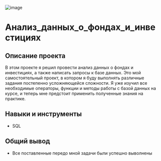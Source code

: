 ![image](https://github.com/Sh1zo1d/projects/assets/102797488/5ef884c5-976a-4993-87df-e5ba989bdabe)


# Анализ_данных_о_фондах_и_инвестициях

## Описание проекта
В этом проекте я решил провести анализ данных о фондах и инвестициях, а также написать запросы к базе данных. Это мой самостоятельный проект, в котором я буду выполнять различные задания постепенно усложняющейся сложности. Я уже изучил все необходимые операторы, функции и методы работы с базой данных на курсе, и теперь мне предстоит применить полученные знания на практике.

## Навыки и инструменты
* SQL

## Общий вывод
* Все поставленные передо мной задачи были успешно выволнены


<!--

# Описание проекта "Анализ_данных_о_фондах_и_инвестициях"

* В этом проекте я решил провести анализ данных о фондах и инвестициях, а также написать запросы к базе данных. Это мой самостоятельный проект, в котором я буду выполнять различные задания постепенно усложняющейся сложности. Я уже изучил все необходимые операторы, функции и методы работы с базой данных на курсе, и теперь мне предстоит применить полученные знания на практике.

## Цель проекта: 

* Успешно выполнить поставленные задания, провести анализ данных о фондах и инвестициях, а также научиться писать запросы к базе данных.

## План работы:

* Изучить данные о фондах и инвестициях.
* Написать запросы к базе данных для получения нужной информации.
* Анализировать данные и проводить необходимые вычисления.
* Постепенно решать усложняющиеся задачи, используя полученные знания и логику.



# Описание данных:

## acquisition
* Содержит информацию о покупках одних компаний другими.
* Таблица включает такие поля:
* первичный ключ id — идентификатор или уникальный номер покупки;
* внешний ключ acquiring_company_id — ссылается на таблицу company — идентификатор компании-покупателя, то есть той, что покупает другую компанию;
* внешний ключ acquired_company_id — ссылается на таблицу company — идентификатор компании, которую покупают;
* term_code — способ оплаты сделки:
* cash — наличными;
* stock — акциями компании;
* cash_and_stock — смешанный тип оплаты: наличные и акции.
* price_amount — сумма покупки в долларах;
* acquired_at — дата совершения сделки;
* created_at — дата и время создания записи в таблице;
* updated_at — дата и время обновления записи в таблице.

## company
* Содержит информацию о компаниях-стартапах.
* первичный ключ id — идентификатор, или уникальный номер компании;
* name — название компании;
* category_code — категория деятельности компании, например:
* news — специализируется на работе с новостями;
* social — специализируется на социальной работе.
* status — статус компании:
* acquired — приобретена;
* operating — действует;
* ipo — вышла на IPO;
* closed — перестала существовать.
* founded_at — дата основания компании;
* closed_at — дата закрытия компании, которую указывают в том случае, если компании больше не существует;
* domain — домен сайта компании;
* twitter_username — название профиля компании в твиттере;
* country_code — код страны, например, USA для США, GBR для Великобритании;
* investment_rounds — число раундов, в которых компания участвовала как инвестор;
* funding_rounds — число раундов, в которых компания привлекала инвестиции;
* funding_total — сумма привлечённых инвестиций в долларах;
* milestones — количество важных этапов в истории компании;
* created_at — дата и время создания записи в таблице;
* updated_at — дата и время обновления записи в таблице.

## education
* Хранит информацию об уровне образования сотрудников компаний.
* первичный ключ id — уникальный номер записи с информацией об образовании;
* внешний ключ person_id — ссылается на таблицу people — идентификатор человека, информация о котором представлена в записи;
* degree_type — учебная степень, например:
* BA — Bachelor of Arts — бакалавр гуманитарных наук;
* MS — Master of Science — магистр естественных наук.
* instituition — учебное заведение, название университета;
* graduated_at — дата завершения обучения, выпуска;
* created_at — дата и время создания записи в таблице;
* updated_at — дата и время обновления записи в таблице.

## fund
* Хранит информацию о венчурных фондах. 
* первичный ключ id — уникальный номер венчурного фонда;
* name — название венчурного фонда;
* founded_at — дата основания фонда;
* domain — домен сайта фонда;
* twitter_username — профиль фонда в твиттере;
* country_code — код страны фонда;
* investment_rounds — число инвестиционных раундов, в которых фонд принимал участие;
* invested_companies — число компаний, в которые инвестировал фонд;
* milestones — количество важных этапов в истории фонда;
* created_at — дата и время создания записи в таблице;
* updated_at — дата и время обновления записи в таблице.

## funding_round

* Содержит информацию о раундах инвестиций. 
* первичный ключ id — уникальный номер инвестиционного раунда;
* внешний ключ company_id — ссылается на таблицу company — уникальный номер компании, участвовавшей в инвестиционном раунде;
* funded_at — дата проведения раунда;
* funding_round_type — тип инвестиционного раунда, например:
* venture — венчурный раунд;
* angel — ангельский раунд;
* series_a — раунд А.
* raised_amount — сумма инвестиций, которую привлекла компания в этом раунде в долларах;
* pre_money_valuation — предварительная, проведённая до инвестиций оценка стоимости компании в долларах;
* participants — количество участников инвестиционного раунда;
* is_first_round — является ли этот раунд первым для компании;
* is_last_round — является ли этот раунд последним для компании;
* created_at — дата и время создания записи в таблице;
* updated_at — дата и время обновления записи в таблице.

## investment
* Содержит информацию об инвестициях венчурных фондов в компании-стартапы.
* первичный ключ id — уникальный номер инвестиции;
* внешний ключ funding_round_id — ссылается на таблицу funding_round — уникальный номер раунда инвестиции;
* внешний ключ company_id — ссылается на таблицу company — уникальный номер компании-стартапа, в которую инвестируют;
* внешний ключ fund_id — ссылается на таблицу fund — уникальный номер фонда, инвестирующего в компанию-стартап;
* created_at — дата и время создания записи в таблице;
* updated_at — дата и время обновления записи в таблице.

## people
* Содержит информацию о сотрудниках компаний-стартапов.
* первичный ключ id — уникальный номер сотрудника;
* first_name — имя сотрудника;
* last_name — фамилия сотрудника;
* внешний ключ company_id — ссылается на таблицу company — уникальный номер компании-стартапа;
* twitter_username — профиль сотрудника в твиттере;
* created_at — дата и время создания записи в таблице;
* updated_at — дата и время обновления записи в таблице.
